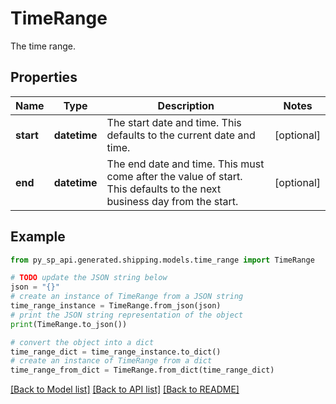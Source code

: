 # TimeRange

The time range.

## Properties

Name | Type | Description | Notes
------------ | ------------- | ------------- | -------------
**start** | **datetime** | The start date and time. This defaults to the current date and time. | [optional] 
**end** | **datetime** | The end date and time. This must come after the value of start. This defaults to the next business day from the start. | [optional] 

## Example

```python
from py_sp_api.generated.shipping.models.time_range import TimeRange

# TODO update the JSON string below
json = "{}"
# create an instance of TimeRange from a JSON string
time_range_instance = TimeRange.from_json(json)
# print the JSON string representation of the object
print(TimeRange.to_json())

# convert the object into a dict
time_range_dict = time_range_instance.to_dict()
# create an instance of TimeRange from a dict
time_range_from_dict = TimeRange.from_dict(time_range_dict)
```
[[Back to Model list]](../README.md#documentation-for-models) [[Back to API list]](../README.md#documentation-for-api-endpoints) [[Back to README]](../README.md)


